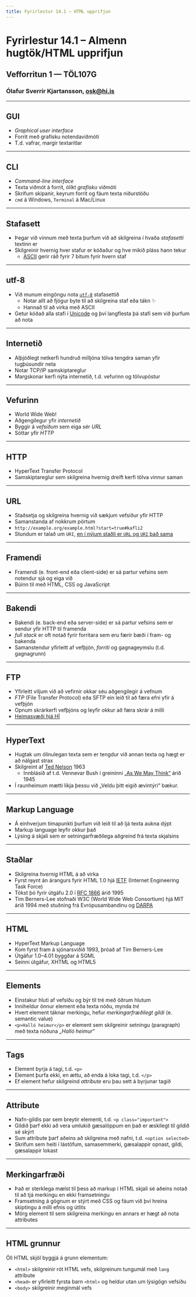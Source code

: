 ```yaml
---
title: Fyrirlestur 14.1 – HTML upprifjun
---
```


# Fyrirlestur 14.1 – Almenn hugtök/HTML upprifjun

## Vefforritun 1 — TÖL107G

### Ólafur Sverrir Kjartansson, [osk@hi.is](mailto:osk@hi.is)

---

## GUI

* _Graphical user interface_
* Forrit með grafísku notendaviðmóti
* T.d. vafrar, margir textaritlar

***

## CLI

* _Command-line interface_
* Texta viðmót á forrit, ólíkt _grafísku_ viðmóti
* Skrifum skipanir, keyrum forrit og fáum texta niðurstöðu
* `cmd` á Windows, `Terminal` á Mac/Linux

***

## Stafasett

* Þegar við vinnum með texta þurfum við að skilgreina í hvaða _stafasetti_ textinn er
* Skilgreinir hvernig hver stafur er kóðaður og hve mikið pláss hann tekur
  * [ASCII](https://en.wikipedia.org/wiki/ASCII) gerir ráð fyrir 7 bitum fyrir hvern staf

***

## utf-8

* Við munum eingöngu nota [`utf-8`](https://en.wikipedia.org/wiki/UTF-8) stafasettið
  * Notar allt að fjögur byte til að skilgreina staf eða tákn ✨
  * Hannað til að virka með ASCII
* Getur kóðað alla stafi í [Unicode](http://unicode.org/) og því langflesta þá stafi sem við þurfum að nota

***

## Internetið

* Alþjóðlegt netkerfi hundruð milljóna tölva tengdra saman yfir tugþúsundir neta
* Notar TCP/IP samskiptareglur
* Margskonar kerfi nýta internetið, t.d. vefurinn og tölvupóstur

***

## Vefurinn

* World Wide Web!
* Aðgengilegur yfir _internetið_
* Byggir á _vefsíðum_ sem eiga sér _URL_
* Sóttar yfir _HTTP_

***

## HTTP

* HyperText Transfer Protocol
* Samskiptareglur sem skilgreina hvernig dreift kerfi tölva vinnur saman

***

## URL

* Staðsetja og skilgreina hvernig við sækjum vefsíður yfir HTTP
* Samanstanda af nokkrum pörtum
* `http://example.org/example.html?start=true#kafli2`
* Stundum er talað um `URI`, [en í nýjum staðli er `URL` og `URI` það sama](https://url.spec.whatwg.org/)

***

## Framendi

* Framendi (e. front-end eða client-side) er sá partur vefsins sem notendur sjá og eiga við
* Búinn til með HTML, CSS og JavaScript

***

## Bakendi

* Bakendi (e. back-end eða server-side) er sá partur vefsins sem er sendur yfir HTTP til framenda
* _full stack_ er oft notað fyrir forritara sem eru færir bæði í fram- og bakenda
* Samanstendur yfirleitt af vefþjón, _forriti_ og gagnageymslu (t.d. gagnagrunn)

***

## FTP

* Yfirleitt viljum við að vefirnir okkar séu aðgengilegir á vefnum
* _FTP_ (File Transfer Protocol) eða SFTP ein leið til að færa efni yfir á vefþjón
* Opnum skrárkerfi vefþjóns og leyfir okkur að færa skrár á milli
* [Heimasvæði hjá HÍ](https://uts.hi.is/node/155)

---

## HyperText

* Hugtak um ólínulegan texta sem er tengdur við annan texta og hægt er að nálgast strax
* Skilgreint af [Ted Nelson](https://en.wikipedia.org/wiki/Ted_Nelson) 1963
  * Innblásið af t.d. Vennevar Bush í greininni [„As We May Think“](http://www.theatlantic.com/magazine/archive/1945/07/as-we-may-think/303881/?single_page=true) árið 1945
* Í raunheimum mætti líkja þessu við „Veldu þitt eigið ævintýri“ bækur.

***

## Markup Language

* Á einhverjum tímapunkti þurfum við leið til að ljá texta aukna dýpt
* Markup language leyfir okkur það
* Lýsing á skjali sem er setningarfræðilega aðgreind frá texta skjalsins

***

## Staðlar

* Skilgreina _hvernig_ HTML á að virka
* Fyrst reynt án árangurs fyrir HTML 1.0 hjá [IETF](https://en.wikipedia.org/wiki/Internet_Engineering_Task_Force) (Internet Engineering Task Force)
* Tókst þó fyrir útgáfu 2.0 í [RFC 1866](https://tools.ietf.org/html/rfc1866) árið 1995
* Tim Berners-Lee stofnaði W3C (World Wide Web Consortium) hjá MIT árið 1994 með stuðning frá Evrópusambandinu og [DARPA](https://en.wikipedia.org/wiki/DARPA)

***

## HTML

* HyperText Markup Language
* Kom fyrst fram á sjónarsviðið 1993, þróað af Tim Berners-Lee
* Útgáfur 1.0–4.01 byggðar á SGML
* Seinni útgáfur, XHTML og HTML5

***

## Elements

* Einstakur hluti af vefsíðu og býr til tré með öðrum hlutum
* Inniheldur önnur element eða texta nóðu, mynda _tré_
* Hvert element táknar merkingu, hefur _merkingarfræðilegt gildi_ (e. semantic value)
* `<p>Halló heimur</p>` er element sem skilgreinir setningu (paragraph) með texta nóðuna _„Halló heimur“_

***

## Tags

* Element byrja á tagi, t.d. `<p>`
* Element þurfa ekki, en ættu, að enda á loka tagi, t.d. `</p>`
* Ef element hefur skilgreind _attribute_ eru þau sett á byrjunar tagið

***

## Attribute

* Nafn-gildis par sem breytir elementi, t.d. `<p class="important">`
* Gildið þarf ekki að vera umlukið gæsalöppum en það er æskilegt til gildið sé skýrt
* Sum attribute þarf aðeins að skilgreina með nafni, t.d. `<option selected>`
* Skrifum sem heiti í lástöfum, samasemmerki, gæsalappir opnast, gildi, gæsalappir lokast

***

## Merkingarfræði

* Það er sterklega mælst til þess að markup í HTML skjali sé aðeins notað til að tjá merkingu en ekki framsetningu
* Framsetning á gögnum er stýrt með CSS og fáum við því hreina skiptingu á milli efnis og útlits
* Mörg element til sem skilgreina merkingu en annars er hægt að nota attributes

***

## HTML grunnur

Öll HTML skjöl byggjá á grunn elementum:

* `<html>` skilgreinir rót HTML vefs, skilgreinum tungumál með `lang` attribute
* `<head>` er yfirleitt fyrsta barn `<html>` og heldur utan um lýsigögn vefsíðu
* `<body>` skilgreinir meginmál vefs
